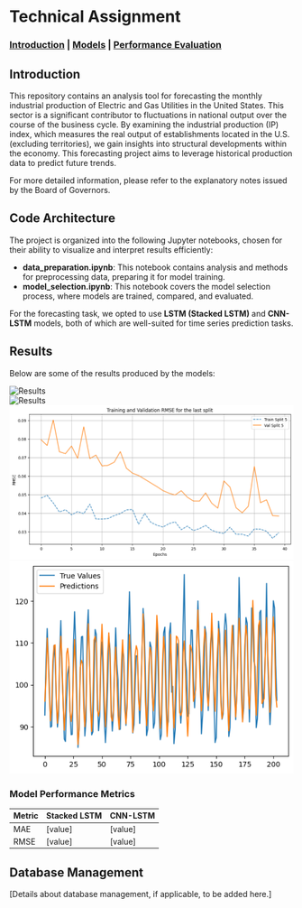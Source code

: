 # Technical Assignment

### [Introduction](#introduction) | [Models](#models) | [Performance Evaluation](#performance-evaluation)

## Introduction

This repository contains an analysis tool for forecasting the monthly industrial production of Electric and Gas Utilities in the United States. This sector is a significant contributor to fluctuations in national output over the course of the business cycle. By examining the industrial production (IP) index, which measures the real output of establishments located in the U.S. (excluding territories), we gain insights into structural developments within the economy. This forecasting project aims to leverage historical production data to predict future trends.

For more detailed information, please refer to the explanatory notes issued by the Board of Governors.

## Code Architecture

The project is organized into the following Jupyter notebooks, chosen for their ability to visualize and interpret results efficiently:

- **data_preparation.ipynb**: This notebook contains analysis and methods for preprocessing data, preparing it for model training.
- **model_selection.ipynb**: This notebook covers the model selection process, where models are trained, compared, and evaluated.

For the forecasting task, we opted to use **LSTM (Stacked LSTM)** and **CNN-LSTM** models, both of which are well-suited for time series prediction tasks.

## Results

Below are some of the results produced by the models:

![Results](media/lstm_opt_curve.png)  
![Results](media/lstm_opt_prediction.png)  
![Results](media/cnn_lstm_curve.png)  
![Results](media/cnn_lstm_prediction.png)  

### Model Performance Metrics

| Metric   | Stacked LSTM | CNN-LSTM |
|----------|--------------|----------|
| MAE      | [value]      | [value]  |
| RMSE     | [value]      | [value]  |

## Database Management

[Details about database management, if applicable, to be added here.]
